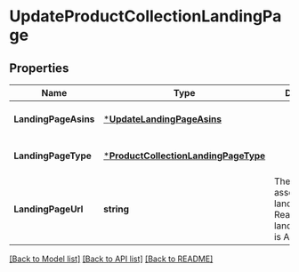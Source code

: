 # UpdateProductCollectionLandingPage

## Properties
Name | Type | Description | Notes
------------ | ------------- | ------------- | -------------
**LandingPageAsins** | [***UpdateLandingPageAsins**](UpdateLandingPageAsins.md) |  | [optional] [default to null]
**LandingPageType** | [***ProductCollectionLandingPageType**](ProductCollectionLandingPageType.md) |  | [optional] [default to null]
**LandingPageUrl** | **string** | The URL associated to the landing page. Read only if landingPageType is ASIN_LIST | [optional] [default to null]

[[Back to Model list]](../README.md#documentation-for-models) [[Back to API list]](../README.md#documentation-for-api-endpoints) [[Back to README]](../README.md)

